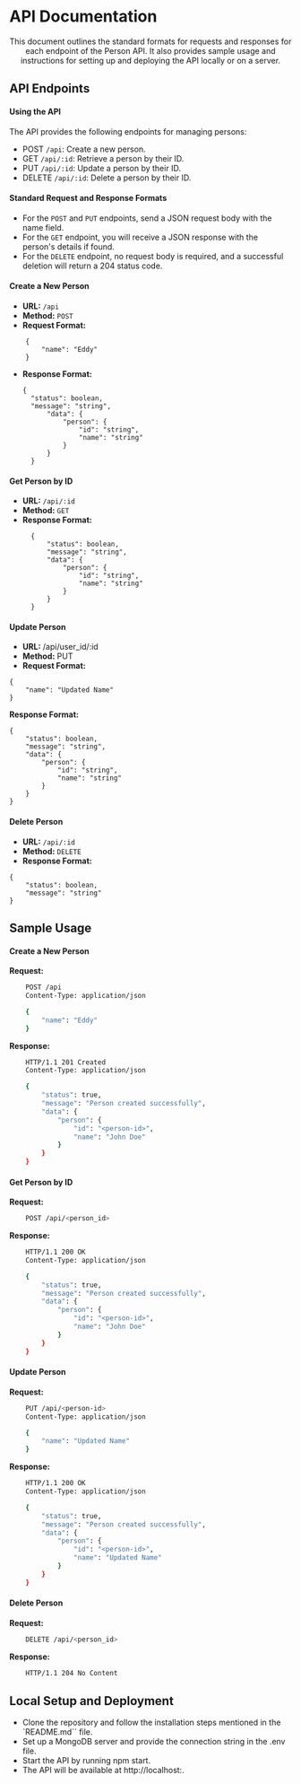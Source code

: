 # API Documentation
<div>
    <p align="center">
        This document outlines the standard formats for requests and responses for each endpoint of the Person API. It also provides sample usage and instructions for setting up and deploying the API locally or on a server.
    </p>
</div>

## API Endpoints

#### Using the API
The API provides the following endpoints for managing persons:

- POST `/api`: Create a new person.
- GET `/api/:id`: Retrieve a person by their ID.
- PUT `/api/:id`: Update a person by their ID.
- DELETE `/api/:id`: Delete a person by their ID.

#### Standard Request and Response Formats
- For the `POST` and `PUT` endpoints, send a JSON request body with the name field.
- For the `GET` endpoint, you will receive a JSON response with the person's details if found.
- For the `DELETE` endpoint, no request body is required, and a successful deletion will return a 204 status code.

#### Create a New Person
- **URL:** `/api`
- **Method:** `POST`
- **Request Format:**
```
    {
        "name": "Eddy"
    }
```
- **Response Format:**
  ```
  {
    "status": boolean,
    "message": "string",
        "data": {
            "person": {
                "id": "string",
                "name": "string"
            }
        }
    }
  ```

#### Get Person by ID
- **URL:** `/api/:id`
- **Method:** `GET`
- **Response Format:**
  ```
    {
        "status": boolean,
        "message": "string",
        "data": {
            "person": {
                "id": "string",
                "name": "string"
            }
        }
    }
  ```

#### Update Person
- **URL:** /api/user_id/:id
- **Method:** PUT
- **Request Format:**
```
{
    "name": "Updated Name"
}
```
**Response Format:**
```
{
    "status": boolean,
    "message": "string",
    "data": {
        "person": {
            "id": "string",
            "name": "string"
        }
    }
}
```

#### Delete Person
- **URL:** `/api/:id`
- **Method:** `DELETE`
- **Response Format:**
```
{
    "status": boolean,
    "message": "string"
}
```

## Sample Usage
#### Create a New Person
**Request:**
```sh
    POST /api
    Content-Type: application/json

    {
        "name": "Eddy"
    }
```
**Response:**
```sh
    HTTP/1.1 201 Created
    Content-Type: application/json

    {
        "status": true,
        "message": "Person created successfully",
        "data": {
            "person": {
                "id": "<person-id>",
                "name": "John Doe"
            }
        }
    }
```
#### Get Person by ID
**Request:**
```sh
    POST /api/<person_id>
```
**Response:**
```sh
    HTTP/1.1 200 OK
    Content-Type: application/json

    {
        "status": true,
        "message": "Person created successfully",
        "data": {
            "person": {
                "id": "<person-id>",
                "name": "John Doe"
            }
        }
    }
```
#### Update Person
**Request:**
```sh
    PUT /api/<person-id>
    Content-Type: application/json

    {
        "name": "Updated Name"
    }
```
**Response:**
```sh
    HTTP/1.1 200 OK
    Content-Type: application/json

    {
        "status": true,
        "message": "Person created successfully",
        "data": {
            "person": {
                "id": "<person-id>",
                "name": "Updated Name"
            }
        }
    }
```
#### Delete Person
**Request:**
```sh
    DELETE /api/<person_id>
```
**Response:**
```sh
    HTTP/1.1 204 No Content
```

## Local Setup and Deployment
- Clone the repository and follow the installation steps mentioned in the `README.md`` file.
- Set up a MongoDB server and provide the connection string in the .env file.
- Start the API by running npm start.
- The API will be available at http://localhost:<PORT>.